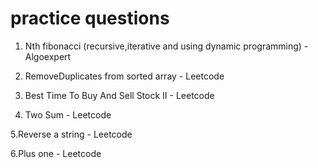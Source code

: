 # practice questions 
1. Nth fibonacci (recursive,iterative and using dynamic programming) - Algoexpert

2. RemoveDuplicates from sorted array - Leetcode

3. Best Time To Buy And Sell Stock II - Leetcode

4. Two Sum - Leetcode

5.Reverse a string - Leetcode
  
6.Plus one - Leetcode
  
